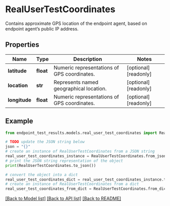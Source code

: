 # RealUserTestCoordinates

Contains approximate GPS location of the endpoint agent, based on endpoint agent’s public IP address.

## Properties

Name | Type | Description | Notes
------------ | ------------- | ------------- | -------------
**latitude** | **float** | Numeric representations of GPS coordinates. | [optional] [readonly] 
**location** | **str** | Represents named geographical location. | [optional] [readonly] 
**longitude** | **float** | Numeric representations of GPS coordinates. | [optional] [readonly] 

## Example

```python
from endpoint_test_results.models.real_user_test_coordinates import RealUserTestCoordinates

# TODO update the JSON string below
json = "{}"
# create an instance of RealUserTestCoordinates from a JSON string
real_user_test_coordinates_instance = RealUserTestCoordinates.from_json(json)
# print the JSON string representation of the object
print(RealUserTestCoordinates.to_json())

# convert the object into a dict
real_user_test_coordinates_dict = real_user_test_coordinates_instance.to_dict()
# create an instance of RealUserTestCoordinates from a dict
real_user_test_coordinates_from_dict = RealUserTestCoordinates.from_dict(real_user_test_coordinates_dict)
```
[[Back to Model list]](../README.md#documentation-for-models) [[Back to API list]](../README.md#documentation-for-api-endpoints) [[Back to README]](../README.md)


